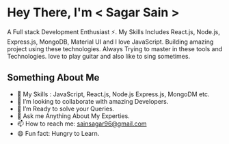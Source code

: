 # Hey There, I'm < Sagar Sain >


A Full stack Development Enthusiast ⚡. My Skills Includes React.js, Node.js, Express.js, MongoDB, Material UI and I love JavaScript. Building amazing project using these technologies. Always Trying to master in these tools and Technologies. love to play guitar and also like to sing sometimes. 




















## Something About Me

- 🔭  My Skills : JavaScript, React.js, Node.js
                   Express.js, MongoDM etc.
- 👯 I’m looking to collaborate with amazing Developers.
- 🤔 I’m Ready to solve your Queries.
- 💬 Ask me Anything About My Experties.
- 📫 How to reach me: sainsagar96@gmail.com
- 😄 Fun fact: Hungry to Learn.
